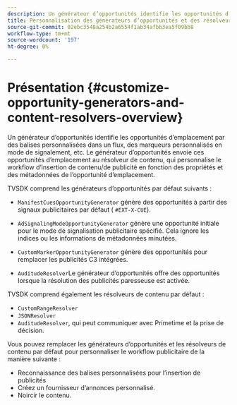 ```yaml
---
description: Un générateur d’opportunités identifie les opportunités d’emplacement par des balises personnalisées dans un flux, des marqueurs personnalisés en mode de signalement, etc. Le générateur d’opportunités envoie ces opportunités d’emplacement au résolveur de contenu, qui personnalise le workflow d’insertion de contenu/de publicité en fonction des propriétés et des métadonnées de l’opportunité d’emplacement.
title: Personnalisation des générateurs d’opportunités et des résolveurs de contenu
source-git-commit: 02ebc3548a254b2a6554f1ab34afbb3ea5f09bb8
workflow-type: tm+mt
source-wordcount: '197'
ht-degree: 0%

---
```


# Présentation {#customize-opportunity-generators-and-content-resolvers-overview}

Un générateur d’opportunités identifie les opportunités d’emplacement par des balises personnalisées dans un flux, des marqueurs personnalisés en mode de signalement, etc. Le générateur d’opportunités envoie ces opportunités d’emplacement au résolveur de contenu, qui personnalise le workflow d’insertion de contenu/de publicité en fonction des propriétés et des métadonnées de l’opportunité d’emplacement.

TVSDK comprend les générateurs d’opportunités par défaut suivants :

* `ManifestCuesOpportunityGenerator` génère des opportunités à partir des signaux publicitaires par défaut ( `#EXT-X-CUE`).

* `AdSignalingModeOpportunityGenerator` génère une opportunité initiale pour le mode de signalisation publicitaire spécifié. Cela ignore les indices ou les informations de métadonnées minutées.
* `CustomMarkerOpportunityGenerator` génère des opportunités pour remplacer les publicités C3 intégrées.
* `AuditudeResolver`Le générateur d’opportunités offre des opportunités lorsque la résolution des publicités paresseuse est activée.

TVSDK comprend également les résolveurs de contenu par défaut :

* `CustomRangeResolver`
* `JSONResolver`
* `AuditudeResolver`, qui peut communiquer avec Primetime et la prise de décision.

Vous pouvez remplacer les générateurs d’opportunités et les résolveurs de contenu par défaut pour personnaliser le workflow publicitaire de la manière suivante :

* Reconnaissance des balises personnalisées pour l’insertion de publicités
* Créez un fournisseur d’annonces personnalisé.
* Noircir le contenu.
